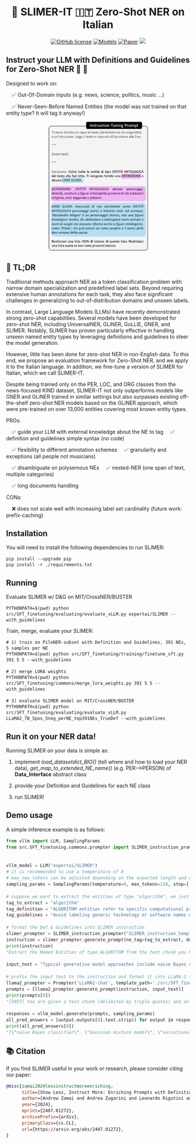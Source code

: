 <div align="center">
  <h1>👻 SLIMER-IT 🇮🇹 Zero-Shot NER on Italian</h1>
</div>


<p align="center">
    <a href="https://github.com/andrewzamai/SLIMER_IT/blob/master/LICENSE"><img alt="GitHub license" src="https://img.shields.io/badge/license-Apache2.0-blue"></a>
    <a href="https://huggingface.co/collections/expertai/slimer-it-6697d46fe5db76097c7ffa99"><img alt="Models" src="https://img.shields.io/badge/🤗-Models-green"></a>
    <a href="https://arxiv.org/abs/2407.01272"><img alt="Paper" src="https://img.shields.io/badge/📄-Paper-orange"></a>
    <a href="https://www.expert.ai/"><img src="https://img.shields.io/badge/company-expert.ai-blueviolet"></a>
</p>

## Instruct your LLM with Definitions and Guidelines for Zero-Shot NER 🔎 📖

Designed to work on:

&nbsp;&nbsp;&nbsp;&nbsp;✅ Out-Of-Domain inputs (e.g. news, science, politics, music ...)

&nbsp;&nbsp;&nbsp;&nbsp;✅ Never-Seen-Before Named Entities (the model was not trained on that entity type? It will tag it anyway!)

<div align="center">
<img src="assets/SLIMERIT_prompt.png" alt="Alt text" style="max-width: 100%; width: 275px;">
</div>


## 📄 TL;DR

Traditional methods approach NER as a token classification problem with narrow domain specialization and predefined label sets. Beyond requiring extensive human annotations for each task, they also face significant challenges in generalizing to out-of-distribution domains and unseen labels.

In contrast, Large Language Models (LLMs) have recently demonstrated strong zero-shot capabilities. Several models have been developed for zero-shot NER, including UniversalNER, GLiNER, GoLLIE, GNER, and SLIMER. Notably, SLIMER has proven particularly effective in handling unseen named entity types by leveraging definitions and guidelines to steer the model generation.

However, little has been done for zero-shot NER in non-English data. To this end, we propose an evaluation framework for Zero-Shot NER, and we apply it to the Italian language. 
In addition, we fine-tune a version of SLIMER for Italian, which we call SLIMER-IT. 
 
Despite being trained only on the PER, LOC, and ORG classes from the news-focused KIND dataset, SLIMER-IT not only outperforms models like GNER and GLiNER trained in similar settings but also surpasses existing off-the-shelf zero-shot NER models based on the GLiNER approach, which were pre-trained on over 13,000 entities covering most known entity types.

PROs:

&nbsp;&nbsp;&nbsp;&nbsp;✅ guide your LLM with external knowledge about the NE to tag 
&nbsp;&nbsp;&nbsp;&nbsp;✅ definition and guidelines simple syntax (no code)

&nbsp;&nbsp;&nbsp;&nbsp;✅ flexibility to different annotation schemes 
&nbsp;&nbsp;&nbsp;&nbsp;✅ granularity and exceptions (all people not musicians)

&nbsp;&nbsp;&nbsp;&nbsp;✅ disambiguate on polysemous NEs
&nbsp;&nbsp;&nbsp;&nbsp;✅ nested-NER (one span of text, multiple categories)

&nbsp;&nbsp;&nbsp;&nbsp;✅ long documents handling

CONs:

&nbsp;&nbsp;&nbsp;&nbsp;❌ does not scale well with increasing label set cardinality (future work: prefix-caching)


## Installation

You will need to install the following dependencies to run SLIMER:
```
pip install --upgrade pip
pip install -r ./requirements.txt
```

## Running

Evaluate SLIMER w/ D&G on MIT/CrossNER/BUSTER
```
PYTHONPATH=$(pwd) python src/SFT_finetuning/evaluating/evaluate_vLLM.py expertai/SLIMER --with_guidelines
```

Train, merge, evaluate your SLIMER:
```
# 1) train on PileNER-subset with Definition and Guidelines, 391 NEs, 5 samples per NE
PYTHONPATH=$(pwd) python src/SFT_finetuning/training/finetune_sft.py 391 5 5 --with_guidelines

# 2) merge LORA weights
PYTHONPATH=$(pwd) python src/SFT_finetuning/commons/merge_lora_weights.py 391 5 5 --with_guidelines

# 3) evaluate SLIMER model on MIT/CrossNER/BUSTER
PYTHONPATH=$(pwd) python src/SFT_finetuning/evaluating/evaluate_vLLM.py LLaMA2_7B_5pos_5neg_perNE_top391NEs_TrueDef --with_guidelines
```

## Run it on your NER data!

Running SLIMER on your data is simple as:

1) implement *load_datasetdict_BIO()* (tell where and how to load your NER data), *get_map_to_extended_NE_name()* (e.g. PER-->PERSON) of **Data_Interface** abstract class
   
2) provide your Definition and Guidelines for each NE class
   
3) run SLIMER!

## Demo usage

A simple inference example is as follows:

```python
from vllm import LLM, SamplingParams
from src.SFT_finetuning.commons.prompter import SLIMER_instruction_prompter, Prompter


vllm_model = LLM("expertai/SLIMER")
# it is recommended to use a temperature of 0
# max_new_tokens can be adjusted depending on the expected length and number of entities (default 128)
sampling_params = SamplingParams(temperature=0, max_tokens=128, stop=['</s>'])

# suppose we want to extract the entities of type "algorithm", we just need to write the definition and guidelines in simple syntax
tag_to_extract = "algorithm"
tag_definition = "ALGORITHM entities refer to specific computational procedures or methods designed to solve a problem or perform a task within the field of computer science or related disciplines."
tag_guidelines = "Avoid labeling generic technology or software names without specific algorithmic context. Exercise caution with terms that may denote both a specific algorithm and a generic concept, such as 'neural network'."

# format the Def & Guidelines into SLIMER instruction
slimer_prompter = SLIMER_instruction_prompter("SLIMER_instruction_template", template_path='./src/SFT_finetuning/templates')
instruction = slimer_prompter.generate_prompt(ne_tag=tag_to_extract, definition=tag_definition, guidelines=tag_guidelines)
print(instruction)
"Extract the Named Entities of type ALGORITHM from the text chunk you have read. You are given a DEFINITION and some GUIDELINES.\nDEFINITION: ALGORITHM entities refer to specific computational procedures or methods designed to solve a problem or perform a task within the field of computer science or related disciplines.\nGUIDELINES: Avoid labeling generic technology or software names without specific algorithmic context. Exercise caution with terms that may denote both a specific algorithm and a generic concept, such as 'neural network'.\nReturn a JSON list of instances of this Named Entity type. Return an empty list if no instances are present."

input_text = "Typical generative model approaches include naive Bayes classifier s , Gaussian mixture model s , variational autoencoders and others ."

# prefix the input text to the instruction and format it into LLaMA-2 template 
llama2_prompter = Prompter('LLaMA2-chat', template_path='./src/SFT_finetuning/templates', eos_text='')
prompts = [llama2_prompter.generate_prompt(instruction, input_text)]
print(prompts[0])
"[INST] You are given a text chunk (delimited by triple quotes) and an instruction.\nRead the text and answer to the instruction in the end.\n\"\"\"\nTypical generative model approaches include naive Bayes classifier s , Gaussian mixture model s , variational autoencoders and others .\n\"\"\"\nInstruction: Extract the Named Entities of type ALGORITHM from the text chunk you have read. You are given a DEFINITION and some GUIDELINES.\nDEFINITION: ALGORITHM entities refer to specific computational procedures or methods designed to solve a problem or perform a task within the field of computer science or related disciplines.\nGUIDELINES: Avoid labeling generic technology or software names without specific algorithmic context. Exercise caution with terms that may denote both a specific algorithm and a generic concept, such as 'neural network'.\nReturn a JSON list of instances of this Named Entity type. Return an empty list if no instances are present.\n[/INST]"

responses = vllm_model.generate(prompts, sampling_params)
all_pred_answers = [output.outputs[0].text.strip() for output in responses]
print(all_pred_answers[0])
"[\"naive Bayes classifier\", \"Gaussian mixture model\", \"variational autoencoders\"]"
```
    
## 📚 Citation

If you find SLIMER useful in your work or research, please consider citing our paper:

```bibtex
@misc{zamai2024lessinstructmoreenriching,
      title={Show Less, Instruct More: Enriching Prompts with Definitions and Guidelines for Zero-Shot NER}, 
      author={Andrew Zamai and Andrea Zugarini and Leonardo Rigutini and Marco Ernandes and Marco Maggini},
      year={2024},
      eprint={2407.01272},
      archivePrefix={arXiv},
      primaryClass={cs.CL},
      url={https://arxiv.org/abs/2407.01272}, 
}
```
